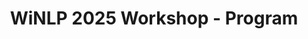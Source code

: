 ---
title: WiNLP 2025 Workshop - Program
feature_text: |
  
feature_image: /assets/images/background_homepage.jpg
excerpt: ""
---